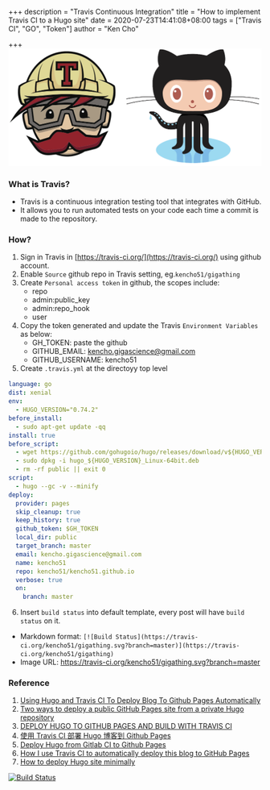 +++
description = "Travis Continuous Integration"
title = "How to implement Travis CI to a Hugo site"
date = 2020-07-23T14:41:08+08:00
tags = ["Travis CI", "GO", "Token"]
author = "Ken Cho"

+++  
![img](/image/travis_head.png)
### What is Travis?
- Travis is a continuous integration testing tool that integrates with GitHub.
- It allows you to run automated tests on your code each time a commit is made to the repository.

### How?
1. Sign in Travis in [https://travis-ci.org/](https://travis-ci.org/) using github account.
2. Enable `Source` github repo in Travis setting, eg.`kencho51/gigathing`  
3. Create  `Personal access token` in github, the scopes include:
    - repo
    - admin:public_key
    - admin:repo_hook
    - user
4. Copy the token generated and update the Travis `Environment Variables` as below:
    - GH_TOKEN: paste the github 
    - GITHUB_EMAIL: kencho.gigascience@gmail.com
    - GITHUB_USERNAME: kencho51
5. Create `.travis.yml` at the directoyy top level
```yaml
language: go
dist: xenial
env:
  - HUGO_VERSION="0.74.2"
before_install:
  - sudo apt-get update -qq
install: true
before_script:
  - wget https://github.com/gohugoio/hugo/releases/download/v${HUGO_VERSION}/hugo_${HUGO_VERSION}_Linux-64bit.deb
  - sudo dpkg -i hugo_${HUGO_VERSION}_Linux-64bit.deb
  - rm -rf public || exit 0
script:
  - hugo --gc -v --minify
deploy:
  provider: pages
  skip_cleanup: true
  keep_history: true
  github_token: $GH_TOKEN
  local_dir: public
  target_branch: master
  email: kencho.gigascience@gmail.com
  name: kencho51
  repo: kencho51/kencho51.github.io
  verbose: true
  on:
    branch: master
``` 
6. Insert `build status` into default template, every post will have `build status` on it.  
- Markdown format: `[![Build Status](https://travis-ci.org/kencho51/gigathing.svg?branch=master)](https://travis-ci.org/kencho51/gigathing)`  
- Image URL: https://travis-ci.org/kencho51/gigathing.svg?branch=master


### Reference
1. [Using Hugo and Travis CI To Deploy Blog To Github Pages Automatically](https://axdlog.com/2018/using-hugo-and-travis-ci-to-deploy-blog-to-github-pages-automatically/)
2. [Two ways to deploy a public GitHub Pages site from a private Hugo repository](https://victoria.dev/blog/two-ways-to-deploy-a-public-github-pages-site-from-a-private-hugo-repository/)
3. [DEPLOY HUGO TO GITHUB PAGES AND BUILD WITH TRAVIS CI](https://alignan.github.io/post/deploy-hugo-to-github/)
4. [使用 Travis CI 部署 Hugo 博客到 Github Pages](https://coldstone.fun/post/2019/07/26/hugo-travis-github-page/)
5. [Deploy Hugo from Gitlab CI to Github Pages](https://dev.to/ardianta/deploy-hugo-from-gitlab-ci-to-github-pages-5aml)
6. [How I use Travis CI to automatically deploy this blog to GitHub Pages](https://thecrisp.io/post/deploy-hugo-blog-travis/)
7. [How to deploy Hugo site minimally](https://eiken.dev/blog/2020/03/how-to-deploy-your-hugo-site-with-travis-ci/)


[![Build Status](https://travis-ci.org/kencho51/gigathing.svg?branch=master)](https://travis-ci.org/kencho51/gigathing)



